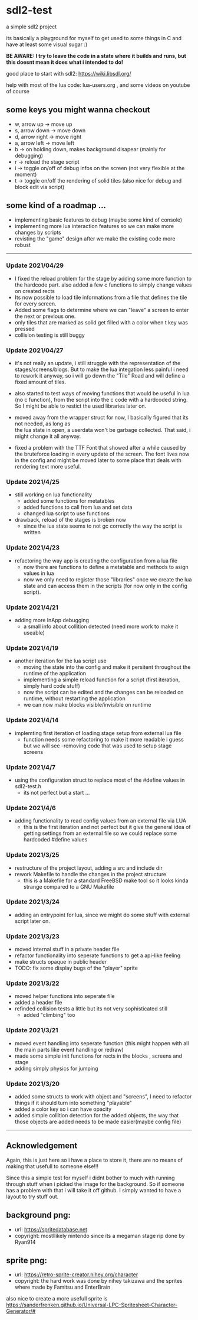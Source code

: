 # sdl2-test

a simple sdl2 project

its basically a playground for myself to get used to some things in C and have at least some visual sugar :)

**BE AWARE: I try to leave the code in a state where it builds and runs, but this doesnt mean it does what i intended to do!**

good place to start with sdl2: https://wiki.libsdl.org/

help with most of the lua code: lua-users.org , and some videos on youtube of course

## some keys you might wanna checkout

 - w, arrow up -> move up
 - s, arrow down -> move down
 - d, arrow right -> move right
 - a, arrow left -> move left
 - b -> on holding down, makes background disapear (mainly for debugging)
 - r -> reload the stage script 
 - i -> toggle on/off of  debug infos on the screen (not very flexible at the moment)
 - t -> toggle on/off the rendering of solid tiles (also nice for debug and block edit via script)

## some kind of a roadmap ...
 
  - implementing basic features to debug (maybe some kind of console)
  - implementing more lua interaction features so we can make more changes by scripts
  - revisting the "game" design after we make the existing code more robust 

---

### Update 2021/04/29

- I fixed the reload problem for the stage by adding some more function to the hardcode part.
  also added a few c functions to simply change values on created rects
- Its now possible to load tile informations from a file that defines the tile for every screen.
- Added some flags to determine where we can "leave" a screen to enter the next or previous one.
- only tiles that are marked as solid get filled with a color when t key was pressed 
- collision testing is still buggy

### Update 2021/04/27

- it's not really an update, i still struggle with the representation of the stages/screens/blogs.
  But to make the lua integation less painful i need to rework it anyway, so i will go down the 
  "Tile" Road and will define a fixed amount of tiles.
  
- also started to test ways of moving functions that would be useful in lua (no c function), from 
  the script into the c code with a hardcoded string. So I might be able to restict the used libraries later on.

- moved away from the wrapper struct for now, I basically figured that its not needed, as long as  
  the lua state in open, a userdata won't be garbage collected. That said, i might change it all anyway.

- fixed a problem with the TTF Font that showed after a while caused by the bruteforce loading in 
  every update of the screen. The font lives now in the config and might be moved later to some place that deals with rendering text more useful.
  
### Update 2021/4/25

- still working on lua functionality
  - added some functions for metatables
  - added functions to call from lua and set data 
  - changed lua script to use functions 
- drawback, reload of the stages is broken now
  - since the lua state seems to not gc correctly the way the script is written
 
### Update 2021/4/23

- refactoring the way app is creating the configuration from a lua file
  - now there are functions to define a metatable and methods to asign values in lua 
  - now we only need to register those "libraries" once we create the lua state and can access them 
    in the scripts (for now only in the config script).  
### Update 2021/4/21

- adding more InApp debugging
  - a small info about collition detected (need more work to make it useable)

### Update 2021/4/19

- another iteration for the lua script use
  - moving the state into the config and make it persitent throughout the runtime of the application
  - implementing a simple reload function for a script (first iteration, simply hard code stuff)
  - now the script can be edited and the changes can be reloaded on runtime, without restarting the application
  - we can now make blocks visible/invisible on runtime 

### Update 2021/4/14

- implemting first iteration of loading stage setup from external lua file 
  - function needs some refactoring to make it more readable i guess but we will see
-removing code that was used to setup stage screens 

### Update 2021/4/7

- using the configuration struct to replace most of the #define values in sdl2-test.h
  - its not perfect but a start ...
  
### Update 2021/4/6

- adding functionality to read config values from an external file via LUA
  - this is the first iteration and not perfect but it give the general idea of getting settings from an external file so we could replace some hardcoded #define values 
### Update 2021/3/25

- restructure of the project layout, adding a src and include dir
- rework Makefile to handle the changes in the project structure
  - this is a Makefile for a standard FreeBSD make tool so it looks kinda strange
    compared to a GNU Makefile

### Update 2021/3/24

- adding an entrypoint for lua, since we might do some stuff with external script later on.

### Update 2021/3/23 

- moved internal stuff in a private header file 
- refactor functionality into seperate functions to get a api-like feeling 
- make structs opaque in public header
- TODO: fix some display bugs of the "player" sprite 

### Update 2021/3/22

 - moved helper functions into seperate file
 - added a header file
 - refinded collision tests a little but its not very sophisticated still
   - added "climbing" too
 
### Update 2021/3/21

 - moved event handling into seperate function (this might happen with all the main parts like event handling or redraw)
 - made some simple init functions for rects in the blocks , screens and stage
 - adding simply physics for jumping 
 
### Update 2021/3/20

 - added some structs to work with object and "screens", I need to refactor things if it should turn into something "playable"
 - added a color key so i can have opacity 
 - added simple collition detection for the added objects, the way that those objects are added needs to be made easier(maybe config file)

---

## Acknowledgement

Again, this is just here so i have a place to store it, there are no means of making that usefull to someone else!!!


Since this a simple test for myself i didnt bother to much with running through stuff when i picked the image for the background. So if someone has a problem with that i will take it off github. I simply wanted to have a layout to try stuff out. 

## background png: 
- url: https://spritedatabase.net
- copyright: mostllikely nintendo since its a megaman stage rip done by Ryan914 

## sprite png: 
- url: https://retro-sprite-creator.nihey.org/character 
- copyright: the hard work was done by nihey takizawa and the sprites where made by Famitsu and EnterBrain 

also nice to create a more usefull sprite is https://sanderfrenken.github.io/Universal-LPC-Spritesheet-Character-Generator/#



